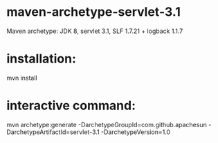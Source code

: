 # maven-archetype-servlet-3.1

Maven archetype: JDK 8, servlet 3.1, SLF 1.7.21 + logback 1.1.7

# installation:
mvn install

# interactive command:
mvn archetype:generate -DarchetypeGroupId=com.github.apachesun -DarchetypeArtifactId=servlet-3.1 -DarchetypeVersion=1.0

